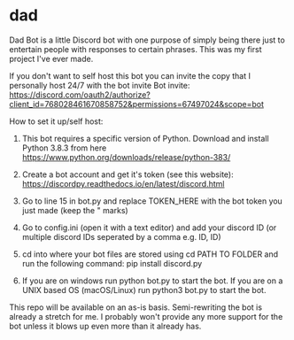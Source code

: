# dad
Dad Bot is a little Discord bot with one purpose of simply being there just to entertain people with responses to certain phrases. This was my first project I've ever made.

If you don't want to self host this bot you can invite the copy that I personally host 24/7 with the bot invite
Bot invite: https://discord.com/oauth2/authorize?client_id=768028461670858752&permissions=67497024&scope=bot

How to set it up/self host:

1. This bot requires a specific version of Python. Download and install Python 3.8.3 from here https://www.python.org/downloads/release/python-383/

2. Create a bot account and get it's token (see this website): https://discordpy.readthedocs.io/en/latest/discord.html

3. Go to line 15 in bot.py and replace TOKEN_HERE with the bot token you just made (keep the " marks)

4. Go to config.ini (open it with a text editor) and add your discord ID (or multiple discord IDs seperated by a comma e.g. ID, ID)

4. cd into where your bot files are stored using cd PATH TO FOLDER and run the following command: pip install discord.py

5. If you are on windows run python bot.py to start the bot. If you are on a UNIX based OS (macOS/Linux) run python3 bot.py to start the bot.

This repo will be available on an as-is basis. Semi-rewriting the bot is already a stretch for me. I probably won't provide any more support for the bot unless it blows up even more than it already has.
